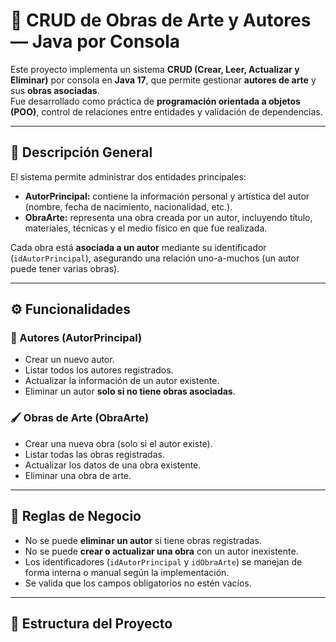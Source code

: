 # 🎨 CRUD de Obras de Arte y Autores — Java por Consola

Este proyecto implementa un sistema **CRUD (Crear, Leer, Actualizar y Eliminar)** por consola en **Java 17**, que permite gestionar **autores de arte** y sus **obras asociadas**.  
Fue desarrollado como práctica de **programación orientada a objetos (POO)**, control de relaciones entre entidades y validación de dependencias.

---

## 🧩 Descripción General

El sistema permite administrar dos entidades principales:

- **AutorPrincipal:** contiene la información personal y artística del autor (nombre, fecha de nacimiento, nacionalidad, etc.).
- **ObraArte:** representa una obra creada por un autor, incluyendo título, materiales, técnicas y el medio físico en que fue realizada.

Cada obra está **asociada a un autor** mediante su identificador (`idAutorPrincipal`), asegurando una relación uno-a-muchos (un autor puede tener varias obras).

---

## ⚙️ Funcionalidades

### 👤 Autores (AutorPrincipal)

- Crear un nuevo autor.
- Listar todos los autores registrados.
- Actualizar la información de un autor existente.
- Eliminar un autor **solo si no tiene obras asociadas**.

### 🖌️ Obras de Arte (ObraArte)

- Crear una nueva obra (solo si el autor existe).
- Listar todas las obras registradas.
- Actualizar los datos de una obra existente.
- Eliminar una obra de arte.

---

## 🔄 Reglas de Negocio

- No se puede **eliminar un autor** si tiene obras registradas.
- No se puede **crear o actualizar una obra** con un autor inexistente.
- Los identificadores (`idAutorPrincipal` y `idObraArte`) se manejan de forma interna o manual según la implementación.
- Se valida que los campos obligatorios no estén vacíos.

---

## 🧱 Estructura del Proyecto

